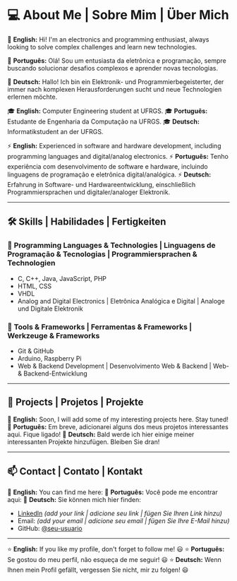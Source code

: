 # 💻 About Me | Sobre Mim | Über Mich

👋 **English:** Hi! I'm an electronics and programming enthusiast, always looking to solve complex challenges and learn new technologies.

👋 **Português:** Olá! Sou um entusiasta da eletrônica e programação, sempre buscando solucionar desafios complexos e aprender novas tecnologias.

👋 **Deutsch:** Hallo! Ich bin ein Elektronik- und Programmierbegeisterter, der immer nach komplexen Herausforderungen sucht und neue Technologien erlernen möchte.

🎓 **English:** Computer Engineering student at UFRGS.
🎓 **Português:** Estudante de Engenharia da Computação na UFRGS.
🎓 **Deutsch:** Informatikstudent an der UFRGS.

⚡ **English:** Experienced in software and hardware development, including programming languages and digital/analog electronics.
⚡ **Português:** Tenho experiência com desenvolvimento de software e hardware, incluindo linguagens de programação e eletrônica digital/analógica.
⚡ **Deutsch:** Erfahrung in Software- und Hardwareentwicklung, einschließlich Programmiersprachen und digitaler/analoger Elektronik.

---

## 🛠️ Skills | Habilidades | Fertigkeiten

### 📌 **Programming Languages & Technologies | Linguagens de Programação & Tecnologias | Programmiersprachen & Technologien**
- C, C++, Java, JavaScript, PHP
- HTML, CSS
- VHDL
- Analog and Digital Electronics | Eletrônica Analógica e Digital | Analoge und Digitale Elektronik

### 🔧 **Tools & Frameworks | Ferramentas & Frameworks | Werkzeuge & Frameworks**
- Git & GitHub
- Arduino, Raspberry Pi
- Web & Backend Development | Desenvolvimento Web & Backend | Web- & Backend-Entwicklung

---

## 🚀 Projects | Projetos | Projekte
🔹 **English:** Soon, I will add some of my interesting projects here. Stay tuned!
🔹 **Português:** Em breve, adicionarei alguns dos meus projetos interessantes aqui. Fique ligado!
🔹 **Deutsch:** Bald werde ich hier einige meiner interessanten Projekte hinzufügen. Bleiben Sie dran!

---

## 📫 Contact | Contato | Kontakt
📩 **English:** You can find me here:
📩 **Português:** Você pode me encontrar aqui:
📩 **Deutsch:** Sie können mich hier finden:

- [LinkedIn](#) *(add your link | adicione seu link | fügen Sie Ihren Link hinzu)*
- Email: *(add your email | adicione seu email | fügen Sie Ihre E-Mail hinzu)*
- GitHub: [@seu-usuario](https://github.com/seu-usuario)

---

⭐ **English:** If you like my profile, don't forget to follow me! 😃
⭐ **Português:** Se gostou do meu perfil, não esqueça de me seguir! 😃
⭐ **Deutsch:** Wenn Ihnen mein Profil gefällt, vergessen Sie nicht, mir zu folgen! 😃
